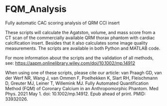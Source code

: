 # FQM_Analysis
Fully automatic CAC scoring analysis of QRM CCI insert

These scripts will calculate the Agatston, volume, and mass score from a CT scan of the commercially available QRM thorax phantom with cardiac calcification insert. Besides that it also calculates some image quality measurements. The scripts are available in both Python and MATLAB code.

For more information about the scripts and the validation of all methods, see: https://aapm.onlinelibrary.wiley.com/doi/10.1002/mp.14912

When using one of these scripts, please cite our article: van Praagh GD, van der Werf NR, Wang J, van Ommen F, Poelhekken K, Slart RH, Fleischmann D, Greuter MJ, Leiner T, Willemink MJ. Fully Automated Quantification Method (FQM) of Coronary Calcium in an Anthropomorphic Phantom. Med Phys. 2021 May 1. doi: 10.1002/mp.14912. Epub ahead of print. PMID: 33932026.
